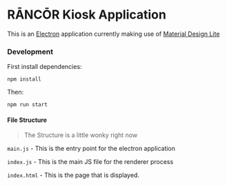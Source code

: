 # RĀNCŌR Kiosk Application

This is an [Electron](https://electronjs.org/) application currently making use of [Material Design Lite](https://getmdl.io/started/index.html)

### Development

First install dependencies:

`npm install`

Then:

`npm run start`

#### File Structure

> The Structure is a little wonky right now

`main.js` - This is the entry point for the electron application

`index.js` - This is the main JS file for the renderer process

`index.html` - This is the page that is displayed.